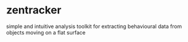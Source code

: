 # zentracker
simple and intuitive analysis toolkit for extracting behavioural data from objects moving on a flat surface
